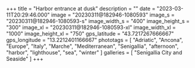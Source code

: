 +++
title = "Harbor entrance at dusk"
description = ""
date = "2023-03-11T20:29:46.000"
image = "20230311@182946-1080593"
image_s = "20230311@182946-1080593-s"
image_width_s = "400"
image_height_s = "300"
image_xl = "20230311@182946-1080593-xl"
image_width_xl = "1000"
image_height_xl = "750"
gps_latitude = "43.7217267666667"
gps_longitude = "13.2212401166667"
phototags = [ "Adriatic", "Ancona", "Europe", "Italy", "Marche", "Mediterranean", "Senigallia", "afternoon", "harbor", "lighthouse", "sea", "winter" ]
galleries = [ "Senigallia City and Seaside" ]
+++
